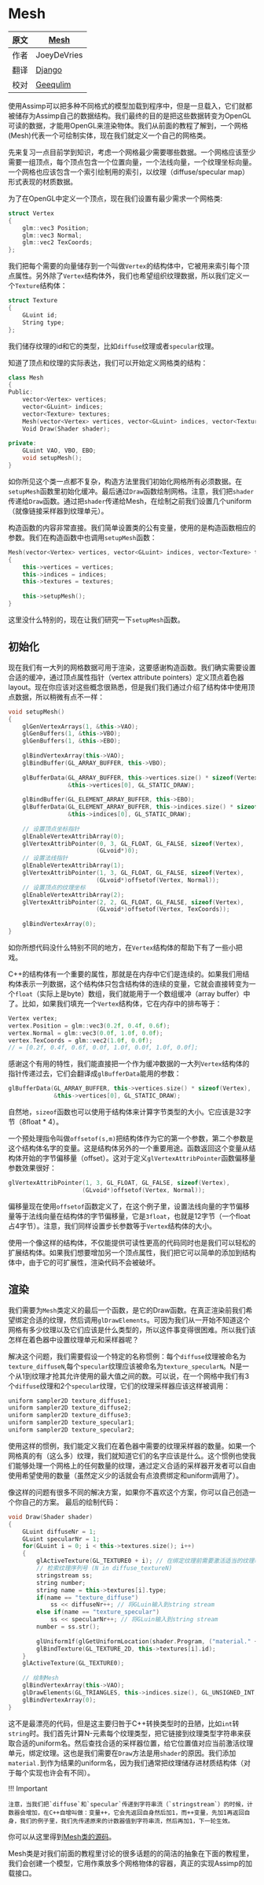 # Mesh

原文     | [Mesh](http://learnopengl.com/#!Model-Loading/Mesh)
      ---|---
作者     | JoeyDeVries
翻译     | [Django](http://bullteacher.com/)
校对     | [Geequlim](http://geequlim.com)

使用Assimp可以把多种不同格式的模型加载到程序中，但是一旦载入，它们就都被储存为Assimp自己的数据结构。我们最终的目的是把这些数据转变为OpenGL可读的数据，才能用OpenGL来渲染物体。我们从前面的教程了解到，一个网格(Mesh)代表一个可绘制实体，现在我们就定义一个自己的网格类。

先来复习一点目前学到知识，考虑一个网格最少需要哪些数据。一个网格应该至少需要一组顶点，每个顶点包含一个位置向量，一个法线向量，一个纹理坐标向量。一个网格也应该包含一个索引绘制用的索引，以纹理（diffuse/specular map）形式表现的材质数据。

为了在OpenGL中定义一个顶点，现在我们设置有最少需求一个网格类:


```c++
struct Vertex
{
    glm::vec3 Position;
    glm::vec3 Normal;
    glm::vec2 TexCoords;
};
```

我们把每个需要的向量储存到一个叫做`Vertex`的结构体中，它被用来索引每个顶点属性。另外除了`Vertex`结构体外，我们也希望组织纹理数据，所以我们定义一个`Texture`结构体：


```c++
struct Texture
{
    GLuint id;
    String type;
};
```

我们储存纹理的id和它的类型，比如`diffuse`纹理或者`specular`纹理。

知道了顶点和纹理的实际表达，我们可以开始定义网格类的结构：


```c++
class Mesh
{
Public:
    vector<Vertex> vertices;
    vector<GLuint> indices;
    vector<Texture> textures;
    Mesh(vector<Vertex> vertices, vector<GLuint> indices, vector<Texture> texture);
    Void Draw(Shader shader);
 
private:
    GLuint VAO, VBO, EBO;
    void setupMesh();
}
```

如你所见这个类一点都不复杂，构造方法里我们初始化网格所有必须数据。在`setupMesh`函数里初始化缓冲。最后通过`Draw`函数绘制网格。注意，我们把`shader`传递给`Draw`函数。通过把`shader`传递给Mesh，在绘制之前我们设置几个uniform（就像链接采样器到纹理单元）。

构造函数的内容非常直接。我们简单设置类的公有变量，使用的是构造函数相应的参数。我们在构造函数中也调用`setupMesh`函数：


```c++
Mesh(vector<Vertex> vertices, vector<GLuint> indices, vector<Texture> textures)
{
    this->vertices = vertices;
    this->indices = indices;
    this->textures = textures;
 
    this->setupMesh();
}
```

这里没什么特别的，现在让我们研究一下`setupMesh`函数。

 
## 初始化

现在我们有一大列的网格数据可用于渲染，这要感谢构造函数。我们确实需要设置合适的缓冲，通过顶点属性指针（vertex attribute pointers）定义顶点着色器layout。现在你应该对这些概念很熟悉，但是我们我们通过介绍了结构体中使用顶点数据，所以稍微有点不一样：


```c++
void setupMesh()
{
    glGenVertexArrays(1, &this->VAO);
    glGenBuffers(1, &this->VBO);
    glGenBuffers(1, &this->EBO);
  
    glBindVertexArray(this->VAO);
    glBindBuffer(GL_ARRAY_BUFFER, this->VBO);
 
    glBufferData(GL_ARRAY_BUFFER, this->vertices.size() * sizeof(Vertex), 
                 &this->vertices[0], GL_STATIC_DRAW);  
 
    glBindBuffer(GL_ELEMENT_ARRAY_BUFFER, this->EBO);
    glBufferData(GL_ELEMENT_ARRAY_BUFFER, this->indices.size() * sizeof(GLuint), 
                 &this->indices[0], GL_STATIC_DRAW);
 
    // 设置顶点坐标指针
    glEnableVertexAttribArray(0); 
    glVertexAttribPointer(0, 3, GL_FLOAT, GL_FALSE, sizeof(Vertex), 
                         (GLvoid*)0);
    // 设置法线指针
    glEnableVertexAttribArray(1); 
    glVertexAttribPointer(1, 3, GL_FLOAT, GL_FALSE, sizeof(Vertex), 
                         (GLvoid*)offsetof(Vertex, Normal));
    // 设置顶点的纹理坐标
    glEnableVertexAttribArray(2); 
    glVertexAttribPointer(2, 2, GL_FLOAT, GL_FALSE, sizeof(Vertex), 
                         (GLvoid*)offsetof(Vertex, TexCoords));
 
    glBindVertexArray(0);
}
```

如你所想代码没什么特别不同的地方，在`Vertex`结构体的帮助下有了一些小把戏。

C++的结构体有一个重要的属性，那就是在内存中它们是连续的。如果我们用结构体表示一列数据，这个结构体只包含结构体的连续的变量，它就会直接转变为一个`float`（实际上是byte）数组，我们就能用于一个数组缓冲（array buffer）中了。比如，如果我们填充一个`Vertex`结构体，它在内存中的排布等于：


```c++
Vertex vertex;
vertex.Position = glm::vec3(0.2f, 0.4f, 0.6f);
vertex.Normal = glm::vec3(0.0f, 1.0f, 0.0f);
vertex.TexCoords = glm::vec2(1.0f, 0.0f);
// = [0.2f, 0.4f, 0.6f, 0.0f, 1.0f, 0.0f, 1.0f, 0.0f];
```

感谢这个有用的特性，我们能直接把一个作为缓冲数据的一大列`Vertex`结构体的指针传递过去，它们会翻译成`glBufferData`能用的参数：


```c++
glBufferData(GL_ARRAY_BUFFER, this->vertices.size() * sizeof(Vertex), 
             &this->vertices[0], GL_STATIC_DRAW);
```

自然地，`sizeof`函数也可以使用于结构体来计算字节类型的大小。它应该是32字节（8float * 4）。

一个预处理指令叫做`offsetof(s,m)`把结构体作为它的第一个参数，第二个参数是这个结构体名字的变量。这是结构体另外的一个重要用途。函数返回这个变量从结构体开始的字节偏移量（offset）。这对于定义`glVertexAttribPointer`函数偏移量参数效果很好：


```c++
glVertexAttribPointer(1, 3, GL_FLOAT, GL_FALSE, sizeof(Vertex), 
                     (GLvoid*)offsetof(Vertex, Normal));
```
偏移量现在使用`offsetof`函数定义了，在这个例子里，设置法线向量的字节偏移量等于法线向量在结构体的字节偏移量，它是`3float`，也就是12字节（一个float占4字节）。注意，我们同样设置步长参数等于`Vertex`结构体的大小。

使用一个像这样的结构体，不仅能提供可读性更高的代码同时也是我们可以轻松的扩展结构体。如果我们想要增加另一个顶点属性，我们把它可以简单的添加到结构体中，由于它的可扩展性，渲染代码不会被破坏。

## 渲染

我们需要为`Mesh`类定义的最后一个函数，是它的Draw函数。在真正渲染前我们希望绑定合适的纹理，然后调用`glDrawElements`。可因为我们从一开始不知道这个网格有多少纹理以及它们应该是什么类型的，所以这件事变得很困难。所以我们该怎样在着色器中设置纹理单元和采样器呢？

解决这个问题，我们需要假设一个特定的名称惯例：每个`diffuse`纹理被命名为`texture_diffuseN`,每个`specular`纹理应该被命名为`texture_specularN`。N是一个从1到纹理才抢其允许使用的最大值之间的数。可以说，在一个网格中我们有3个`diffuse`纹理和2个`specular`纹理，它们的纹理采样器应该这样被调用：


```c++
uniform sampler2D texture_diffuse1;
uniform sampler2D texture_diffuse2;
uniform sampler2D texture_diffuse3;
uniform sampler2D texture_specular1;
uniform sampler2D texture_specular2;
```

使用这样的惯例，我们能定义我们在着色器中需要的纹理采样器的数量。如果一个网格真的有（这么多）纹理，我们就知道它们的名字应该是什么。这个惯例也使我们能够处理一个网格上的任何数量的纹理，通过定义合适的采样器开发者可以自由使用希望使用的数量（虽然定义少的话就会有点浪费绑定和uniform调用了）。

像这样的问题有很多不同的解决方案，如果你不喜欢这个方案，你可以自己创造一个你自己的方案。
最后的绘制代码：


```c++
void Draw(Shader shader) 
{
    GLuint diffuseNr = 1;
    GLuint specularNr = 1;
    for(GLuint i = 0; i < this->textures.size(); i++)
    {
        glActiveTexture(GL_TEXTURE0 + i); // 在绑定纹理前需要激活适当的纹理单元
        // 检索纹理序列号 (N in diffuse_textureN)
        stringstream ss;
        string number;
        string name = this->textures[i].type;
        if(name == "texture_diffuse")
            ss << diffuseNr++; // 将GLuin输入到string stream
        else if(name == "texture_specular")
            ss << specularNr++; // 将GLuin输入到string stream
        number = ss.str(); 
 
        glUniform1f(glGetUniformLocation(shader.Program, ("material." + name + number).c_str()), i);
        glBindTexture(GL_TEXTURE_2D, this->textures[i].id);
    }
    glActiveTexture(GL_TEXTURE0);
 
    // 绘制Mesh
    glBindVertexArray(this->VAO);
    glDrawElements(GL_TRIANGLES, this->indices.size(), GL_UNSIGNED_INT, 0);
    glBindVertexArray(0);
}
```

这不是最漂亮的代码，但是这主要归咎于C++转换类型时的丑陋，比如`int`转`string`时。我们首先计算N-元素每个纹理类型，把它链接到纹理类型字符串来获取合适的uniform名。然后查找合适的采样器位置，给它位置值对应当前激活纹理单元，绑定纹理。这也是我们需要在`Draw`方法是用`shader`的原因。我们添加`material.`到作为结果的uniform名，因为我们通常把纹理储存进材质结构体（对于每个实现也许会有不同）。

!!! Important

    注意，当我们把`diffuse`和`specular`传递到字符串流（`stringstream`）的时候，计数器会增加，在C++自增叫做：变量++，它会先返回自身然后加1，而++变量，先加1再返回自身，我们的例子里，我们先传递原来的计数器值到字符串流，然后再加1，下一轮生效。

你可以从这里得到[Mesh类的源码](http://learnopengl.com/code_viewer.php?code=mesh&type=header)。

Mesh类是对我们前面的教程里讨论的很多话题的的简洁的抽象在下面的教程里，我们会创建一个模型，它用作乘放多个网格物体的容器，真正的实现Assimp的加载接口。